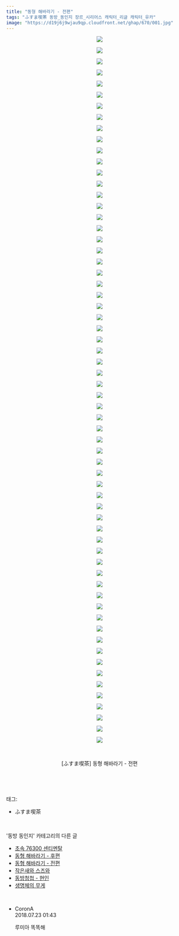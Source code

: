 ```yaml
---
title: "동형 해바라기 - 전편"
tags: "ふすま喫茶 동방_동인지 장르_시리어스 캐릭터_리글 캐릭터_유카"
image: "https://d19j6j9wjau9qp.cloudfront.net/ghap/670/001.jpg"
---
```

<div class="article">
<p style="text-align: center; clear: none; float: none;"><img src="{{ site.imgserver8 }}/ghap/670/001.jpg"/></p>
<p style="text-align: center; clear: none; float: none;"><img src="{{ site.imgserver8 }}/ghap/670/002.jpg"/></p>
<p style="text-align: center; clear: none; float: none;"><img src="{{ site.imgserver8 }}/ghap/670/003.jpg"/></p>
<p style="text-align: center; clear: none; float: none;"><img src="{{ site.imgserver8 }}/ghap/670/004.jpg"/></p>
<p style="text-align: center; clear: none; float: none;"><img src="{{ site.imgserver8 }}/ghap/670/005.jpg"/></p>
<p style="text-align: center; clear: none; float: none;"><img src="{{ site.imgserver8 }}/ghap/670/006.jpg"/></p>
<p style="text-align: center; clear: none; float: none;"><img src="{{ site.imgserver8 }}/ghap/670/007.jpg"/></p>
<p style="text-align: center; clear: none; float: none;"><img src="{{ site.imgserver8 }}/ghap/670/008.jpg"/></p>
<p style="text-align: center; clear: none; float: none;"><img src="{{ site.imgserver8 }}/ghap/670/009.jpg"/></p>
<p style="text-align: center; clear: none; float: none;"><img src="{{ site.imgserver8 }}/ghap/670/010.jpg"/></p>
<p style="text-align: center; clear: none; float: none;"><img src="{{ site.imgserver8 }}/ghap/670/011.jpg"/></p>
<p style="text-align: center; clear: none; float: none;"><img src="{{ site.imgserver8 }}/ghap/670/012.jpg"/></p>
<p style="text-align: center; clear: none; float: none;"><img src="{{ site.imgserver8 }}/ghap/670/013.jpg"/></p>
<p style="text-align: center; clear: none; float: none;"><img src="{{ site.imgserver8 }}/ghap/670/014.jpg"/></p>
<p style="text-align: center; clear: none; float: none;"><img src="{{ site.imgserver8 }}/ghap/670/015.jpg"/></p>
<p style="text-align: center; clear: none; float: none;"><img src="{{ site.imgserver8 }}/ghap/670/016.jpg"/></p>
<p style="text-align: center; clear: none; float: none;"><img src="{{ site.imgserver8 }}/ghap/670/017.jpg"/></p>
<p style="text-align: center; clear: none; float: none;"><img src="{{ site.imgserver8 }}/ghap/670/018.jpg"/></p>
<p style="text-align: center; clear: none; float: none;"><img src="{{ site.imgserver8 }}/ghap/670/019.jpg"/></p>
<p style="text-align: center; clear: none; float: none;"><img src="{{ site.imgserver8 }}/ghap/670/020.jpg"/></p>
<p style="text-align: center; clear: none; float: none;"><img src="{{ site.imgserver8 }}/ghap/670/021.jpg"/></p>
<p style="text-align: center; clear: none; float: none;"><img src="{{ site.imgserver8 }}/ghap/670/022.jpg"/></p>
<p style="text-align: center; clear: none; float: none;"><img src="{{ site.imgserver8 }}/ghap/670/023.jpg"/></p>
<p style="text-align: center; clear: none; float: none;"><img src="{{ site.imgserver8 }}/ghap/670/024.jpg"/></p>
<p style="text-align: center; clear: none; float: none;"><img src="{{ site.imgserver8 }}/ghap/670/025.jpg"/></p>
<p style="text-align: center; clear: none; float: none;"><img src="{{ site.imgserver8 }}/ghap/670/026.jpg"/></p>
<p style="text-align: center; clear: none; float: none;"><img src="{{ site.imgserver8 }}/ghap/670/027.jpg"/></p>
<p style="text-align: center; clear: none; float: none;"><img src="{{ site.imgserver8 }}/ghap/670/028.jpg"/></p>
<p style="text-align: center; clear: none; float: none;"><img src="{{ site.imgserver8 }}/ghap/670/029.jpg"/></p>
<p style="text-align: center; clear: none; float: none;"><img src="{{ site.imgserver8 }}/ghap/670/030.jpg"/></p>
<p style="text-align: center; clear: none; float: none;"><img src="{{ site.imgserver8 }}/ghap/670/031.jpg"/></p>
<p style="text-align: center; clear: none; float: none;"><img src="{{ site.imgserver8 }}/ghap/670/032.jpg"/></p>
<p style="text-align: center; clear: none; float: none;"><img src="{{ site.imgserver8 }}/ghap/670/033.jpg"/></p>
<p style="text-align: center; clear: none; float: none;"><img src="{{ site.imgserver8 }}/ghap/670/034.jpg"/></p>
<p style="text-align: center; clear: none; float: none;"><img src="{{ site.imgserver8 }}/ghap/670/035.jpg"/></p>
<p style="text-align: center; clear: none; float: none;"><img src="{{ site.imgserver8 }}/ghap/670/036.jpg"/></p>
<p style="text-align: center; clear: none; float: none;"><img src="{{ site.imgserver8 }}/ghap/670/037.jpg"/></p>
<p style="text-align: center; clear: none; float: none;"><img src="{{ site.imgserver8 }}/ghap/670/038.jpg"/></p>
<p style="text-align: center; clear: none; float: none;"><img src="{{ site.imgserver8 }}/ghap/670/039.jpg"/></p>
<p style="text-align: center; clear: none; float: none;"><img src="{{ site.imgserver8 }}/ghap/670/040.jpg"/></p>
<p style="text-align: center; clear: none; float: none;"><img src="{{ site.imgserver8 }}/ghap/670/041.jpg"/></p>
<p style="text-align: center; clear: none; float: none;"><img src="{{ site.imgserver8 }}/ghap/670/042.jpg"/></p>
<p style="text-align: center; clear: none; float: none;"><img src="{{ site.imgserver8 }}/ghap/670/043.jpg"/></p>
<p style="text-align: center; clear: none; float: none;"><img src="{{ site.imgserver8 }}/ghap/670/044.jpg"/></p>
<p style="text-align: center; clear: none; float: none;"><img src="{{ site.imgserver8 }}/ghap/670/045.jpg"/></p>
<p style="text-align: center; clear: none; float: none;"><img src="{{ site.imgserver8 }}/ghap/670/046.jpg"/></p>
<p style="text-align: center; clear: none; float: none;"><img src="{{ site.imgserver8 }}/ghap/670/047.jpg"/></p>
<p style="text-align: center; clear: none; float: none;"><img src="{{ site.imgserver8 }}/ghap/670/048.jpg"/></p>
<p style="text-align: center; clear: none; float: none;"><img src="{{ site.imgserver8 }}/ghap/670/049.jpg"/></p>
<p style="text-align: center; clear: none; float: none;"><img src="{{ site.imgserver8 }}/ghap/670/050.jpg"/></p>
<p style="text-align: center; clear: none; float: none;"><img src="{{ site.imgserver8 }}/ghap/670/051.jpg"/></p>
<p style="text-align: center; clear: none; float: none;"><img src="{{ site.imgserver8 }}/ghap/670/052.jpg"/></p>
<p style="text-align: center; clear: none; float: none;"><img src="{{ site.imgserver8 }}/ghap/670/053.jpg"/></p>
<p style="text-align: center; clear: none; float: none;"><img src="{{ site.imgserver8 }}/ghap/670/054.jpg"/></p>
<p style="text-align: center; clear: none; float: none;"><img src="{{ site.imgserver8 }}/ghap/670/055.jpg"/></p>
<p style="text-align: center; clear: none; float: none;"><img src="{{ site.imgserver8 }}/ghap/670/056.jpg"/></p>
<p style="text-align: center; clear: none; float: none;"><img src="{{ site.imgserver8 }}/ghap/670/057.jpg"/></p>
<p style="text-align: center; clear: none; float: none;"><img src="{{ site.imgserver8 }}/ghap/670/058.jpg"/></p>
<p style="text-align: center; clear: none; float: none;"><img src="{{ site.imgserver8 }}/ghap/670/059.jpg"/></p>
<p style="text-align: center; clear: none; float: none;"><img src="{{ site.imgserver8 }}/ghap/670/060.jpg"/></p>
<p style="text-align: center; clear: none; float: none;"><img src="{{ site.imgserver8 }}/ghap/670/061.jpg"/></p>
<p style="text-align: center; clear: none; float: none;"><img src="{{ site.imgserver8 }}/ghap/670/062.jpg"/></p>
<p style="text-align: center; clear: none; float: none;"><img src="{{ site.imgserver8 }}/ghap/670/063.jpg"/></p>
<p style="text-align: center; clear: none; float: none;"><img src="{{ site.imgserver8 }}/ghap/670/064.jpg"/></p>
<p style="text-align: center; clear: none; float: none;"><br/></p>
<p style="text-align: center; clear: none; float: none;">[ふすま喫茶] 동형 해바라기 - 전편</p>
<p><br/></p>
</div><br/>
<div class="tagTrail">
<p>태그: </p>
<ul>
<li>ふすま喫茶</li>
</ul>
</div><br/>
<div class="another">
<p>'동방 동인지' 카테고리의 다른 글</p>
<ul>
<li><a href="/ghap_672">초속 76300 센티멘탈</a></li>
<li><a href="/ghap_671">동형 해바라기 - 후편</a></li>
<li><a href="/ghap_670">동형 해바라기 - 전편</a></li>
<li><a href="/ghap_669">작은새와 스즈와</a></li>
<li><a href="/ghap_667">동방청첩 - 현인</a></li>
<li><a href="/ghap_665">생명체의 무게</a></li>
</ul>
</div><br/>
<div class="cb_module cb_fluid">
<div class="cb_wrt cb_profile">
<div class="comment">
<ul>
<li class="cb_thumb_off" id="comment15291903">
<div class="cb_comment_area">
<div class="cb_info_area">
<div class="cb_section">
<span class="cb_nick_name">CoronA</span>
</div>
<div class="cb_section">
<span class="cb_date">2018.07.23 01:43 </span>
</div>
</div>
<div class="cb_dsc_comment">
<p class="cb_dsc">
											루미아 똑똑해
										</p>
</div>
</div></li>
</ul>
</div>
</div><!-- commentList close -->
</div><br/>
